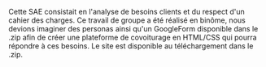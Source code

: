 Cette SAE consistait en l'analyse de besoins clients et du respect d'un cahier des charges. Ce travail de groupe a été réalisé en binôme, nous devions imaginer des personas ainsi qu'un GoogleForm disponible dans le .zip afin de créer une plateforme de covoiturage en HTML/CSS qui pourra répondre à ces besoins. Le site est disponible au téléchargement dans le .zip.
